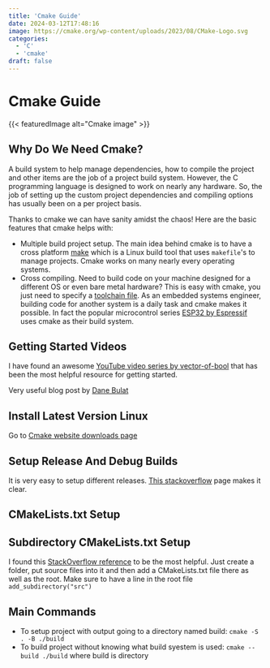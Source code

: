 ```yaml
---
title: 'Cmake Guide'
date: 2024-03-12T17:48:16
image: https://cmake.org/wp-content/uploads/2023/08/CMake-Logo.svg
categories:
  - 'C'
  - 'cmake'
draft: false
---
```


# Cmake Guide

{{< featuredImage alt="Cmake image" >}}

## Why Do We Need Cmake?

A build system to help manage dependencies, how to compile the project and other
items are the job of a project build system. However, the C programming language
is designed to work on nearly any hardware. So, the job of setting up the custom
project dependencies and compiling options has usually been on a per project
basis.

Thanks to cmake we can have sanity amidst the chaos! Here are the basic features
that cmake helps with:

- Multiple build project setup. The main idea behind cmake is to have a cross
  platform [make](https://www.gnu.org/software/make/) which is a Linux build
  tool that uses `makefile`'s to manage projects.
  Cmake works on many nearly every operating systems.
- Cross compiling. Need to build code on your machine designed for a different
  OS or even bare metal hardware? This is easy with cmake, you just need to
  specify a [toolchain file](https://cmake.org/cmake/help/book/mastering-cmake/chapter/Cross%20Compiling%20With%20CMake.html).
  As an embedded systems engineer, building code for another system is a daily
  task and cmake makes it possible. In fact the popular microcontrol series
  [ESP32 by Espressif](https://docs.espressif.com/projects/esp-idf/en/latest/esp32/api-guides/build-system.html)
  uses cmake as their build system.

## Getting Started Videos

I have found an awesome [YouTube video series by vector-of-bool](https://www.youtube.com/channel/UCkYGy96LXk3g-d6kP22aSDA/playlists)
that has been the most helpful resource for getting started.

Very useful blog post by [Dane Bulat](https://dane-bulat.medium.com/cmake-how-to-inspect-and-configure-the-compiler-877e6cb0317f)

## Install Latest Version Linux

Go to [Cmake website downloads page](https://cmake.org/download/)

## Setup Release And Debug Builds

It is very easy to setup different releases. [This stackoverflow](https://stackoverflow.com/questions/7724569/debug-vs-release-in-cmake)
page makes it clear.

## CMakeLists.txt Setup

## Subdirectory CMakeLists.txt Setup

I found this [StackOverflow reference](https://stackoverflow.com/questions/25609692/how-to-add-source-files-in-another-folder) to be the most helpful.
Just create a folder, put source files into it and then add a CMakeLists.txt file
there as well as the root. Make sure to have a line in the root file `add_subdirectory("src")`

## Main Commands

- To setup project with output going to a directory named build: `cmake -S . -B ./build`
- To build project without knowing what build syestem is used: `cmake --build ./build` where build is directory
